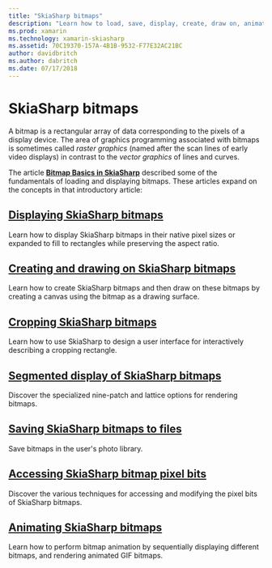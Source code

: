 ```yaml
---
title: "SkiaSharp bitmaps"
description: "Learn how to load, save, display, create, draw on, animate, and access the bits of SkiaSharp bitmaps."
ms.prod: xamarin
ms.technology: xamarin-skiasharp
ms.assetid: 70C19370-157A-4B1B-9532-F77E32AC21BC
author: davidbritch
ms.author: dabritch
ms.date: 07/17/2018
---
```


# SkiaSharp bitmaps

A bitmap is a rectangular array of data corresponding to the pixels of a display device. The area of graphics programming associated with bitmaps is sometimes called _raster graphics_ (named after the scan lines of early video displays) in contrast to the _vector graphics_ of lines and curves.

The article **[Bitmap Basics in SkiaSharp](../basics/bitmaps.md)** described some of the fundamentals of loading and displaying bitmaps. These articles expand on the concepts in that introductory article:

## [Displaying SkiaSharp bitmaps](displaying.md)

Learn how to display SkiaSharp bitmaps in their native pixel sizes or expanded to fill to rectangles while preserving the aspect ratio.

## [Creating and drawing on SkiaSharp bitmaps](drawing.md)

Learn how to create SkiaSharp bitmaps and then draw on these bitmaps by creating a canvas using the bitmap as a drawing surface.

## [Cropping SkiaSharp bitmaps](cropping.md)

Learn how to use SkiaSharp to design a user interface for interactively describing a cropping rectangle.

## [Segmented display of SkiaSharp bitmaps](segmented.md)

Discover the specialized nine-patch and lattice options for rendering bitmaps.

## [Saving SkiaSharp bitmaps to files](saving.md)

Save bitmaps in the user's photo library.

## [Accessing SkiaSharp bitmap pixel bits](pixel-bits.md)

Discover the various techniques for accessing and modifying the pixel bits of SkiaSharp bitmaps.

## [Animating SkiaSharp bitmaps](animating.md)

Learn how to perform bitmap animation by sequentially displaying different bitmaps, and rendering animated GIF bitmaps.
